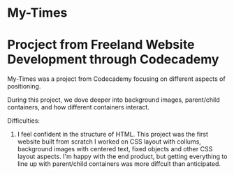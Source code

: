 # My-Times
# Procject from Freeland Website Development through Codecademy

My-Times was a project from Codecademy focusing on different aspects of positioning.

During this project, we dove deeper into background images, parent/child containers, and how different containers interact.

Difficulties: 
  1. I feel confident in the structure of HTML. This project was the first website built from scratch I worked on CSS layout with collums, background images with centered text, fixed objects and other CSS layout aspects. I'm happy with the end product, but getting everything to line up with parent/child containers was more diffcult than anticipated. 
